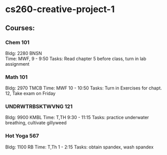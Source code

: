# cs260-creative-project-1

## Courses:
### Chem 101
Bldg: 2280 BNSN  
Time: MWF, 9 - 9:50 
Tasks: Read chapter 5 before class, turn in lab assignment 
### Math 101
Bldg: 2970 TMCB 
Time: MWF 10 - 10:50 
Tasks: Turn in Exercises for chapt. 12, Take exam on Friday
### UNDRWTRBSKTWVNG 121
Bldg: 9900 KMBL 
Time: T,TH 9:30 - 11:15 
Tasks: practice underwater breathing, cultivate gillyweed
### Hot Yoga 567
Bldg: 1100 RB 
Time: T,Th 1 - 2:15 
Tasks: obtain spandex, wash spandex